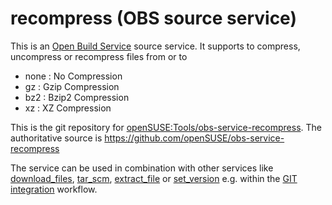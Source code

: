 # recompress (OBS source service) 

This is an [Open Build Service](http://openbuildservice.org/) source service. It supports to compress, uncompress or recompress files from or to

* none : No Compression
* gz   : Gzip Compression
* bz2  : Bzip2 Compression
* xz   : XZ Compression

This is the git repository for [openSUSE:Tools/obs-service-recompress](https://build.opensuse.org/package/show/openSUSE:Tools/obs-service-recompress). The authoritative source is https://github.com/openSUSE/obs-service-recompress

The service can be used in combination with other services like [download_files](https://github.com/openSUSE/obs-service-download_files), [tar_scm](https://github.com/openSUSE/obs-service-tar_scm), [extract_file](https://github.com/openSUSE/obs-service-extract_file) or [set_version](https://github.com/openSUSE/obs-service-set_version) e.g. within the [GIT integration](https://en.opensuse.org/openSUSE:Build_Service_Concept_SourceService#Example_2:_GIT_integration) workflow.

